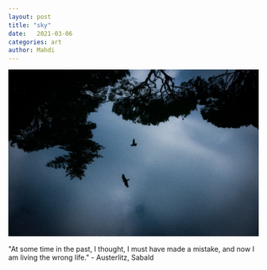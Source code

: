```yaml
---
layout: post
title: "sky"
date:   2021-03-06
categories: art
author: Mahdi
---
```


![sky](/img/arts/sky.jpg)

<span class='image-details'>
"At some time in the past, I thought, I must have made a mistake, and now I am living the wrong life." - Austerlitz, Sabald
</span>

